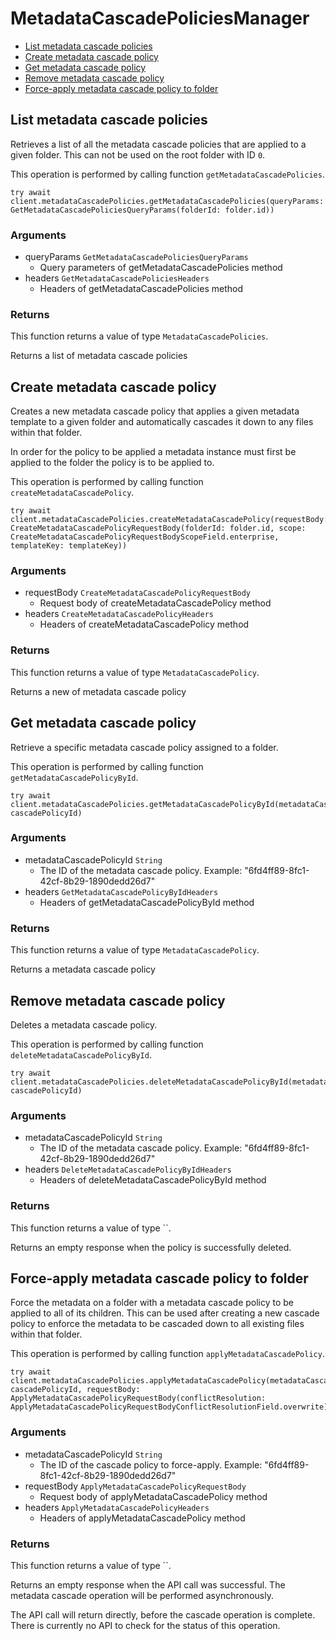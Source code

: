# MetadataCascadePoliciesManager


- [List metadata cascade policies](#list-metadata-cascade-policies)
- [Create metadata cascade policy](#create-metadata-cascade-policy)
- [Get metadata cascade policy](#get-metadata-cascade-policy)
- [Remove metadata cascade policy](#remove-metadata-cascade-policy)
- [Force-apply metadata cascade policy to folder](#force-apply-metadata-cascade-policy-to-folder)

## List metadata cascade policies

Retrieves a list of all the metadata cascade policies
that are applied to a given folder. This can not be used on the root
folder with ID `0`.

This operation is performed by calling function `getMetadataCascadePolicies`.



```
try await client.metadataCascadePolicies.getMetadataCascadePolicies(queryParams: GetMetadataCascadePoliciesQueryParams(folderId: folder.id))
```

### Arguments

- queryParams `GetMetadataCascadePoliciesQueryParams`
  - Query parameters of getMetadataCascadePolicies method
- headers `GetMetadataCascadePoliciesHeaders`
  - Headers of getMetadataCascadePolicies method


### Returns

This function returns a value of type `MetadataCascadePolicies`.

Returns a list of metadata cascade policies


## Create metadata cascade policy

Creates a new metadata cascade policy that applies a given
metadata template to a given folder and automatically
cascades it down to any files within that folder.

In order for the policy to be applied a metadata instance must first
be applied to the folder the policy is to be applied to.

This operation is performed by calling function `createMetadataCascadePolicy`.



```
try await client.metadataCascadePolicies.createMetadataCascadePolicy(requestBody: CreateMetadataCascadePolicyRequestBody(folderId: folder.id, scope: CreateMetadataCascadePolicyRequestBodyScopeField.enterprise, templateKey: templateKey))
```

### Arguments

- requestBody `CreateMetadataCascadePolicyRequestBody`
  - Request body of createMetadataCascadePolicy method
- headers `CreateMetadataCascadePolicyHeaders`
  - Headers of createMetadataCascadePolicy method


### Returns

This function returns a value of type `MetadataCascadePolicy`.

Returns a new of metadata cascade policy


## Get metadata cascade policy

Retrieve a specific metadata cascade policy assigned to a folder.

This operation is performed by calling function `getMetadataCascadePolicyById`.



```
try await client.metadataCascadePolicies.getMetadataCascadePolicyById(metadataCascadePolicyId: cascadePolicyId)
```

### Arguments

- metadataCascadePolicyId `String`
  - The ID of the metadata cascade policy. Example: "6fd4ff89-8fc1-42cf-8b29-1890dedd26d7"
- headers `GetMetadataCascadePolicyByIdHeaders`
  - Headers of getMetadataCascadePolicyById method


### Returns

This function returns a value of type `MetadataCascadePolicy`.

Returns a metadata cascade policy


## Remove metadata cascade policy

Deletes a metadata cascade policy.

This operation is performed by calling function `deleteMetadataCascadePolicyById`.



```
try await client.metadataCascadePolicies.deleteMetadataCascadePolicyById(metadataCascadePolicyId: cascadePolicyId)
```

### Arguments

- metadataCascadePolicyId `String`
  - The ID of the metadata cascade policy. Example: "6fd4ff89-8fc1-42cf-8b29-1890dedd26d7"
- headers `DeleteMetadataCascadePolicyByIdHeaders`
  - Headers of deleteMetadataCascadePolicyById method


### Returns

This function returns a value of type ``.

Returns an empty response when the policy
is successfully deleted.


## Force-apply metadata cascade policy to folder

Force the metadata on a folder with a metadata cascade policy to be applied to
all of its children. This can be used after creating a new cascade policy to
enforce the metadata to be cascaded down to all existing files within that
folder.

This operation is performed by calling function `applyMetadataCascadePolicy`.



```
try await client.metadataCascadePolicies.applyMetadataCascadePolicy(metadataCascadePolicyId: cascadePolicyId, requestBody: ApplyMetadataCascadePolicyRequestBody(conflictResolution: ApplyMetadataCascadePolicyRequestBodyConflictResolutionField.overwrite))
```

### Arguments

- metadataCascadePolicyId `String`
  - The ID of the cascade policy to force-apply. Example: "6fd4ff89-8fc1-42cf-8b29-1890dedd26d7"
- requestBody `ApplyMetadataCascadePolicyRequestBody`
  - Request body of applyMetadataCascadePolicy method
- headers `ApplyMetadataCascadePolicyHeaders`
  - Headers of applyMetadataCascadePolicy method


### Returns

This function returns a value of type ``.

Returns an empty response when the API call was successful. The metadata
cascade operation will be performed asynchronously.

The API call will return directly, before the cascade operation
is complete. There is currently no API to check for the status of this
operation.


